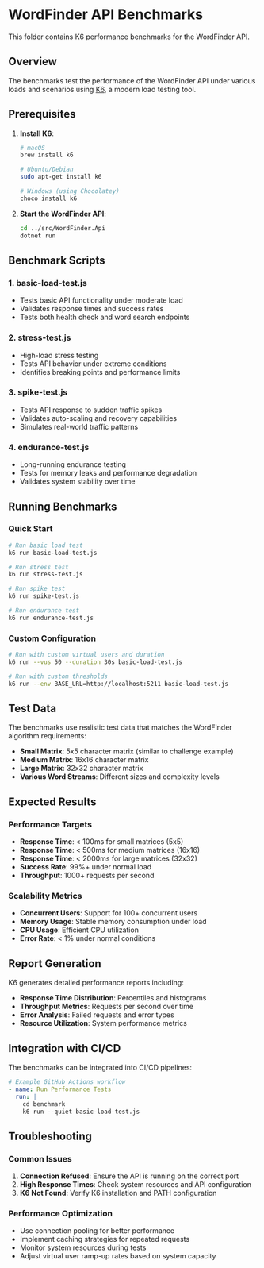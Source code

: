 # WordFinder API Benchmarks

This folder contains K6 performance benchmarks for the WordFinder API.

## Overview

The benchmarks test the performance of the WordFinder API under various loads and scenarios using [K6](https://k6.io/), a modern load testing tool.

## Prerequisites

1. **Install K6**:
   ```bash
   # macOS
   brew install k6
   
   # Ubuntu/Debian
   sudo apt-get install k6
   
   # Windows (using Chocolatey)
   choco install k6
   ```

2. **Start the WordFinder API**:
   ```bash
   cd ../src/WordFinder.Api
   dotnet run
   ```

## Benchmark Scripts

### 1. **basic-load-test.js**
- Tests basic API functionality under moderate load
- Validates response times and success rates
- Tests both health check and word search endpoints

### 2. **stress-test.js**
- High-load stress testing
- Tests API behavior under extreme conditions
- Identifies breaking points and performance limits

### 3. **spike-test.js**
- Tests API response to sudden traffic spikes
- Validates auto-scaling and recovery capabilities
- Simulates real-world traffic patterns

### 4. **endurance-test.js**
- Long-running endurance testing
- Tests for memory leaks and performance degradation
- Validates system stability over time

## Running Benchmarks

### Quick Start
```bash
# Run basic load test
k6 run basic-load-test.js

# Run stress test
k6 run stress-test.js

# Run spike test
k6 run spike-test.js

# Run endurance test
k6 run endurance-test.js
```

### Custom Configuration
```bash
# Run with custom virtual users and duration
k6 run --vus 50 --duration 30s basic-load-test.js

# Run with custom thresholds
k6 run --env BASE_URL=http://localhost:5211 basic-load-test.js
```

## Test Data

The benchmarks use realistic test data that matches the WordFinder algorithm requirements:

- **Small Matrix**: 5x5 character matrix (similar to challenge example)
- **Medium Matrix**: 16x16 character matrix 
- **Large Matrix**: 32x32 character matrix
- **Various Word Streams**: Different sizes and complexity levels

## Expected Results

### Performance Targets
- **Response Time**: < 100ms for small matrices (5x5)
- **Response Time**: < 500ms for medium matrices (16x16)
- **Response Time**: < 2000ms for large matrices (32x32)
- **Success Rate**: 99%+ under normal load
- **Throughput**: 1000+ requests per second

### Scalability Metrics
- **Concurrent Users**: Support for 100+ concurrent users
- **Memory Usage**: Stable memory consumption under load
- **CPU Usage**: Efficient CPU utilization
- **Error Rate**: < 1% under normal conditions

## Report Generation

K6 generates detailed performance reports including:

- **Response Time Distribution**: Percentiles and histograms
- **Throughput Metrics**: Requests per second over time
- **Error Analysis**: Failed requests and error types
- **Resource Utilization**: System performance metrics

## Integration with CI/CD

The benchmarks can be integrated into CI/CD pipelines:

```yaml
# Example GitHub Actions workflow
- name: Run Performance Tests
  run: |
    cd benchmark
    k6 run --quiet basic-load-test.js
```

## Troubleshooting

### Common Issues
1. **Connection Refused**: Ensure the API is running on the correct port
2. **High Response Times**: Check system resources and API configuration
3. **K6 Not Found**: Verify K6 installation and PATH configuration

### Performance Optimization
- Use connection pooling for better performance
- Implement caching strategies for repeated requests
- Monitor system resources during tests
- Adjust virtual user ramp-up rates based on system capacity
